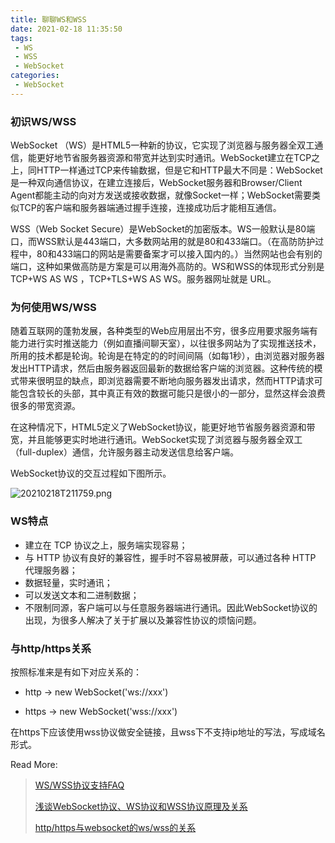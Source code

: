 ```yaml
---
title: 聊聊WS和WSS
date: 2021-02-18 11:35:50
tags:
 - WS
 - WSS
 - WebSocket
categories:
 - WebSocket
---
```


### 初识WS/WSS

WebSocket （WS）是HTML5一种新的协议，它实现了浏览器与服务器全双工通信，能更好地节省服务器资源和带宽并达到实时通讯。WebSocket建立在TCP之上，同HTTP一样通过TCP来传输数据，但是它和HTTP最大不同是：WebSocket是一种双向通信协议，在建立连接后，WebSocket服务器和Browser/Client Agent都能主动的向对方发送或接收数据，就像Socket一样；WebSocket需要类似TCP的客户端和服务器端通过握手连接，连接成功后才能相互通信。

WSS（Web Socket Secure）是WebSocket的加密版本。WS一般默认是80端口，而WSS默认是443端口，大多数网站用的就是80和433端口。（在高防防护过程中，80和433端口的网站是需要备案才可以接入国内的。）当然网站也会有别的端口，这种如果做高防是方案是可以用海外高防的。WS和WSS的体现形式分别是TCP+WS AS WS ，TCP+TLS+WS AS WS。服务器网址就是 URL。

### 为何使用WS/WSS

随着互联网的蓬勃发展，各种类型的Web应用层出不穷，很多应用要求服务端有能力进行实时推送能力（例如直播间聊天室），以往很多网站为了实现推送技术，所用的技术都是轮询。轮询是在特定的的时间间隔（如每1秒），由浏览器对服务器发出HTTP请求，然后由服务器返回最新的数据给客户端的浏览器。这种传统的模式带来很明显的缺点，即浏览器需要不断地向服务器发出请求，然而HTTP请求可能包含较长的头部，其中真正有效的数据可能只是很小的一部分，显然这样会浪费很多的带宽资源。

在这种情况下，HTML5定义了WebSocket协议，能更好地节省服务器资源和带宽，并且能够更实时地进行通讯。WebSocket实现了浏览器与服务器全双工（full-duplex）通信，允许服务器主动发送信息给客户端。

WebSocket协议的交互过程如下图所示。

![20210218T211759.png](/images/20210218T211759.png)

### WS特点

- 建立在 TCP 协议之上，服务端实现容易；
- 与 HTTP 协议有良好的兼容性，握手时不容易被屏蔽，可以通过各种 HTTP 代理服务器；
- 数据轻量，实时通讯；
- 可以发送文本和二进制数据；
- 不限制同源，客户端可以与任意服务器端进行通讯。因此WebSocket协议的出现，为很多人解决了关于扩展以及兼容性协议的烦恼问题。

### 与http/https关系

按照标准来是有如下对应关系的：

- http -> new WebSocket('ws://xxx')

- https -> new WebSocket('wss://xxx')

在https下应该使用wss协议做安全链接，且wss下不支持ip地址的写法，写成域名形式。



Read More:

> [WS/WSS协议支持FAQ](https://www.alibabacloud.com/help/zh/doc-detail/63421.htm)
>
> [浅谈WebSocket协议、WS协议和WSS协议原理及关系](https://zhuanlan.zhihu.com/p/75328501)
>
> [http/https与websocket的ws/wss的关系](https://www.jianshu.com/p/72bcc74409ad)